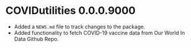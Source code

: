 # COVIDutilities 0.0.0.9000

* Added a `NEWS.md` file to track changes to the package.
* Added functionality to fetch COVID-19 vaccine data from Our World In Data Github Repo.

